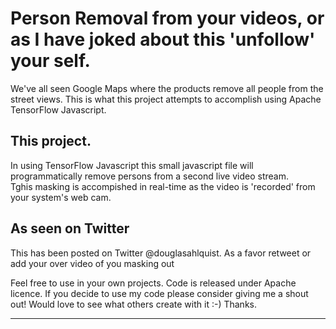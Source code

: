 # Person Removal from your videos, or as I have joked about this 'unfollow' your self.
We've all seen Google Maps where the products remove all people from the street views.   This is what this project attempts to accomplish using Apache TensorFlow Javascript. 

## This project.

In using TensorFlow Javascript this small javascript file will programmatically remove persons from a second live video stream.  
Tghis masking is accompished in real-time as the video is 'recorded' from your system's web cam.


## As seen on Twitter

This has been posted on Twitter @douglasahlquist.    As a favor retweet or add your over video of you masking out 

Feel free to use in your own projects. Code is released under Apache licence. If you decide to use my code please consider giving me a shout out! Would love to see what others create with it :-) Thanks.

---
